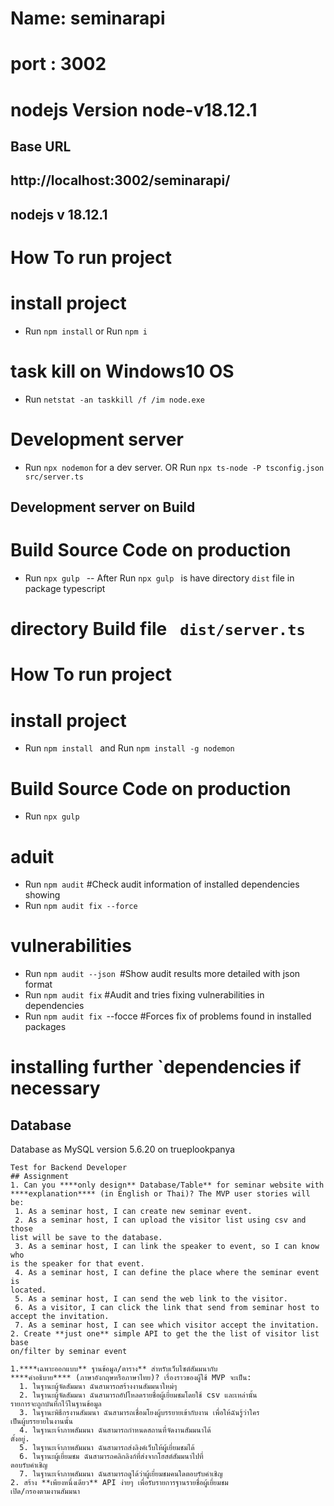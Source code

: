 # Name: seminarapi
# port : 3002
# nodejs  Version node-v18.12.1
## Base URL
## http://localhost:3002/seminarapi/
## nodejs v 18.12.1


# How To run project
# install project
- Run `npm install`  or Run `npm i ` 

# task kill on Windows10 OS
- Run `netstat -an taskkill /f /im node.exe`  
# Development server
- Run `npx nodemon` for a dev server.  OR  Run `npx ts-node -P tsconfig.json src/server.ts `

## Development server on Build
# Build Source Code on production
- Run `npx gulp `
 -- After Run `npx gulp ` is have directory `dist` file in package typescript
# directory Build file ` dist/server.ts`
# How To run project
# install project
- Run `npm install `  and  Run `npm install -g nodemon`

# Build Source Code on production
- Run `npx gulp `
# aduit
- Run `npm audit` #Check audit information of installed dependencies showing 
- Run `npm audit fix --force`

# vulnerabilities
- Run `npm audit --json `#Show audit results more detailed with json format
- Run `npm audit fix` #Audit and tries fixing vulnerabilities in dependencies
- Run `npm audit fix `--focce #Forces fix of problems found in installed packages
# installing further `dependencies if necessary

## Database
Database as MySQL version 5.6.20 on trueplookpanya 

```
Test for Backend Developer
## Assignment
1. Can you ****only design** Database/Table** for seminar website with 
****explanation**** (in English or Thai)? The MVP user stories will be:
 1. As a seminar host, I can create new seminar event.
 2. As a seminar host, I can upload the visitor list using csv and those 
list will be save to the database.
 3. As a seminar host, I can link the speaker to event, so I can know who 
is the speaker for that event.
 4. As a seminar host, I can define the place where the seminar event is 
located.
 5. As a seminar host, I can send the web link to the visitor.
 6. As a visitor, I can click the link that send from seminar host to 
accept the invitation.
 7. As a seminar host, I can see which visitor accept the invitation.
2. Create **just one** simple API to get the the list of visitor list base 
on/filter by seminar event

1.****เฉพาะออกแบบ** ฐานข้อมูล/ตาราง** สำหรับเว็บไซต์สัมมนากับ
****คำอธิบาย**** (ภาษาอังกฤษหรือภาษาไทย)? เรื่องราวของผู้ใช้ MVP จะเป็น:
  1. ในฐานะผู้จัดสัมมนา ฉันสามารถสร้างงานสัมมนาใหม่ๆ
  2. ในฐานะผู้จัดสัมมนา ฉันสามารถอัปโหลดรายชื่อผู้เยี่ยมชมโดยใช้ csv และเหล่านั้น
รายการจะถูกบันทึกไว้ในฐานข้อมูล
  3. ในฐานะพิธีกรงานสัมมนา ฉันสามารถเชื่อมโยงผู้บรรยายเข้ากับงาน เพื่อให้ฉันรู้ว่าใคร
เป็นผู้บรรยายในงานนั้น
  4. ในฐานะเจ้าภาพสัมมนา ฉันสามารถกำหนดสถานที่จัดงานสัมมนาได้
ตั้งอยู่.
  5. ในฐานะเจ้าภาพสัมมนา ฉันสามารถส่งลิงค์เว็บให้ผู้เยี่ยมชมได้
  6. ในฐานะผู้เยี่ยมชม ฉันสามารถคลิกลิงก์ที่ส่งจากโฮสต์สัมมนาไปที่
ตอบรับคำเชิญ
  7. ในฐานะเจ้าภาพสัมมนา ฉันสามารถดูได้ว่าผู้เยี่ยมชมคนใดตอบรับคำเชิญ
2. สร้าง **เพียงหนึ่งเดียว** API ง่ายๆ เพื่อรับรายการฐานรายชื่อผู้เยี่ยมชม
เปิด/กรองตามงานสัมมนา
```